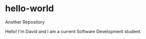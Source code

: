 # hello-world
Another Repository

Hello! I'm David and I am a current Software Development student.
